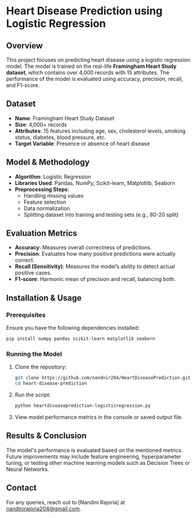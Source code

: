 # Heart Disease Prediction using Logistic Regression

## Overview
This project focuses on predicting heart disease using a logistic regression model. The model is trained on the real-life **Framingham Heart Study dataset**, which contains over 4,000 records with 15 attributes. The performance of the model is evaluated using accuracy, precision, recall, and F1-score.

## Dataset
- **Name**: Framingham Heart Study Dataset
- **Size**: 4,000+ records
- **Attributes**: 15 features including age, sex, cholesterol levels, smoking status, diabetes, blood pressure, etc.
- **Target Variable**: Presence or absence of heart disease

## Model & Methodology
- **Algorithm**: Logistic Regression
- **Libraries Used**: Pandas, NumPy, Scikit-learn, Matplotlib, Seaborn
- **Preprocessing Steps**:
  - Handling missing values
  - Feature selection
  - Data normalization
  - Splitting dataset into training and testing sets (e.g., 80-20 split)

## Evaluation Metrics
- **Accuracy**: Measures overall correctness of predictions.
- **Precision**: Evaluates how many positive predictions were actually correct.
- **Recall (Sensitivity)**: Measures the model’s ability to detect actual positive cases.
- **F1-score**: Harmonic mean of precision and recall, balancing both.

## Installation & Usage
### Prerequisites
Ensure you have the following dependencies installed:
```bash
pip install numpy pandas scikit-learn matplotlib seaborn
```

### Running the Model
1. Clone the repository:
   ```bash
   git clone https://github.com/nandnir204/HeartDiseasePrediction.git
   cd heart-disease-prediction
   ```
2. Run the script:
   ```bash
   python heartdiseaseprediction-logisticregression.py
   ```
3. View model performance metrics in the console or saved output file.

## Results & Conclusion
The model's performance is evaluated based on the mentioned metrics. Future improvements may include feature engineering, hyperparameter tuning, or testing other machine learning models such as Decision Trees or Neural Networks.

## Contact
For any queries, reach out to [Nandini Rajoria] at nandinirajoria204@gmail.com.

